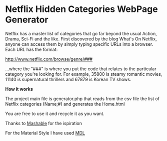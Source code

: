 # Netflix Hidden Categories WebPage Generator 

Netflix has a master list of categories that go far beyond the usual Action, Drama, Sci-Fi and the like. 
First discovered by the blog What's On Netflix, anyone can access them by simply typing specific URLs into a browser. Each URL has the format:

http://www.netflix.com/browse/genre/###

...where the "###" is where you put the code that relates to the particular category you're looking for. For example, 35800 is steamy romantic movies, 11140 is supernatural thrillers and 67879 is Korean TV shows.


**How it works**

The project main file is generator.php that reads from the csv file the list of Netflix categories (Name;#) and generates the Home.html

You are free to use it and recycle it as you want.

Thanks to [Mashable](http://mashable.com/2016/01/11/netflix-search-codes/?utm_cid=mash-com-fb-socmed-link#7KbwtPUbuZqg) for the ispiration

For the Material Style I have used [MDL](https://github.com/google/material-design-lite)
